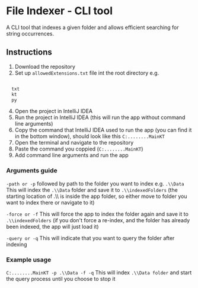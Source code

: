 
# File Indexer - CLI tool

A CLI tool that indexes a given folder and allows efficient searching for string occurrences.

## Instructions

1. Download the repository
2. Set up `allowedExtensions.txt` file int the root directory e.g.
```txt

  txt
  kt
  py

```
4. Open the project in IntelliJ IDEA
5. Run the project in IntelliJ IDEA (this will run the app without command line arguments)
6. Copy the command that IntelliJ IDEA used to run the app (you can find it in the bottom window), should look like this `C:........MainKT`
7. Open the terminal and navigate to the repository
8. Paste the command you coppied (`C:........MainKT`)
9. Add command line arguments and run the app


### Arguments guide 

`-path or -p` followed by path to the folder you want to index e.g. `.\\Data`
This will index the `.\\Data` folder and save it to `.\\indexedFolders` (the starting location of .\\\ is inside the app folder, so either move to folder you want to index there or navigate to it)

`-force or -f`
This will force the app to index the folder again and save it to `.\\indexedFolders` (if you don't force a re-index, and the folder has already been indexed, the app will just load it)

`-query or -q`
This will indicate that you want to query the folder after indexing

### Example usage
`C:........MainKT -p .\\Data -f -q`
This will index `.\\Data folder` and start the query process until you choose to stop it


